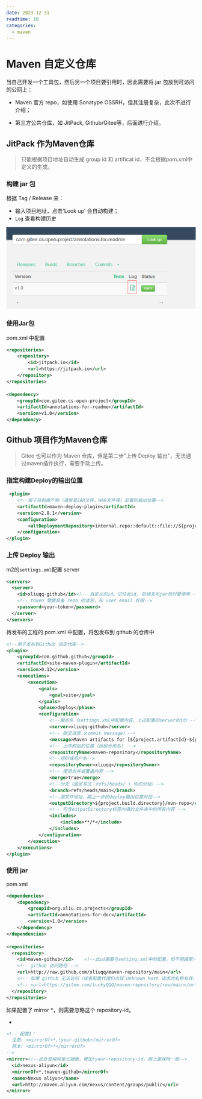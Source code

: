 ```yaml
---
date: 2023-12-31
readtime: 10
categories:
  - maven
---
```


# Maven 自定义仓库

当自己开发一个工具包，然后另一个项目要引用时，因此需要将 jar 包放到可访问的公网上：

- Maven 官方 repo，如使用 Sonatype OSSRH，但其注册复杂，此次不进行介绍；

- 第三方公共仓库，如 JitPack, Github/Gitee等，后面进行介绍。



<!-- more -->

## JitPack 作为Maven仓库

> 只能根据项目地址自动生成 group id 和 artificat id，不会根据pom.xml中定义的生成。

### 构建 jar 包

根据 Tag / Release 来：

- 输入项目地址，点击'Look up' 会自动构建；
- `Log` 查看构建历史

![image-20231231182808165](pics/maven_jitpack.png)



### 使用Jar包

pom.xml 中配置

```xml
<repositories>
    <repository>
        <id>jitpack.io</id>
        <url>https://jitpack.io</url>
    </repository>
</repositories>

<dependency>
    <groupId>com.gitee.cs-open-project</groupId>
    <artifactId>annotations-for-readme</artifactId>
    <version>v1.0</version>
</dependency>
```



## Github 项目作为Maven仓库

> Gitee 也可以作为 Maven 仓库，但是第二步"上传 Deploy 输出"，无法通过maven插件执行，需要手动上传。



### 指定构建Deploy的输出位置

```xml
 <plugin>
    <!--用于将构建产物（通常是JAR文件、WAR文件等）部署到输出位置-->
    <artifactId>maven-deploy-plugin</artifactId>
    <version>2.8.1</version>
    <configuration>
		<altDeploymentRepository>internal.repo::default::file://${project.build.directory}/mvn-repo</altDeploymentRepository>
    </configuration>
</plugin>
```



### 上传 Deploy 输出

m2的`settings.xml`配置 server

```xml
<servers>
  <server>
    <id>xliuqq-github</id><!-- 自定义的id。记住此id, 后续发布jar包时要使用 -->
    <!-- token 需要具备 repo 的读写，和 user email 权限-->
    <password>your-token</password>
  </server>
</servers>
```

待发布的工程的 pom.xml 中配置，将包发布到 github 的仓库中

```xml
<!--用于发布到Github 指定仓库-->
<plugin>
    <groupId>com.github.github</groupId>
    <artifactId>site-maven-plugin</artifactId>
    <version>0.12</version>
    <executions>
        <execution>
            <goals>
                <goal>site</goal>
            </goals>
            <phase>deploy</phase>
            <configuration>
                <!--服务名（settings.xml中配置内容，上述配置的server的id）-->
                <server>xliuqq-github</server>
                <!-- 提交消息（commit message）-->
                <message>Maven artifacts for [${project.artifactId}-${project.version}]</message>
                <!-- 上传网站的位置（远程仓库名） -->
                <repositoryName>maven-repository</repositoryName>
                <!--组织或用户名-->
                <repositoryOwner>xliuqq</repositoryOwner>
                <!-- 使用合并或覆盖内容 -->
                <merge>true</merge>
                <!--分支（固定写法：refs/heads/ + 你的分组）-->
                <branch>refs/heads/main</branch>
                <!--源文件地址，跟上一步的deploy输出位置对应-->
                <outputDirectory>${project.build.directory}/mvn-repo</outputDirectory>
                <!-- 包含outputDirectory标签内填的文件夹中的所有内容 -->
                <includes>
                    <include>**/*</include>
                </includes>
            </configuration>
        </execution>
    </executions>
</plugin>
```



### 使用 jar

pom.xml

```xml
<dependencies>
    <dependency>
        <groupId>org.xliu.cs.projects</groupId>
        <artifactId>annotations-for-doc</artifactId>
        <version>1.0</version>
    </dependency>
</dependencies>

<repositories>
  <repository>
    <id>maven-github</id>    <!--此id需要与setting.xml中的配置，但不用跟第一步中上传的server名一致-->
    <!-- github 访问路径 -->
    <url>http://raw.github.com/xliuqq/maven-repository/main</url>
    <!-- 如果 github 无法访问（或者配置代理仍出现`Unknown host 请求的名称有效，但是找不到请求的类型的数据`问题，可通过gitee同步gihub项目，然后使用 gitee 地址 -->
    <!-- <url>https://gitee.com/luckyQQQ/maven-repository/raw/main</url> -->
  </repository>
</repositories>
```

如果配置了 mirror *，则需要忽略这个 repository-id。

- 

```xml
<!-- 配置1：
  注意: <mirrorOf>*,!your-github</mirrorOf>
  原本: <mirrorOf>*</mirrorOf> 
-->
<mirror><!--此处使用阿里云镜像，增加!your-repository-id，跟上面保持一致-->
  <id>nexus-aliyun</id>
  <mirrorOf>*,!maven-github</mirrorOf>
  <name>Nexus aliyun</name>
  <url>http://maven.aliyun.com/nexus/content/groups/public</url>
</mirror>
```

